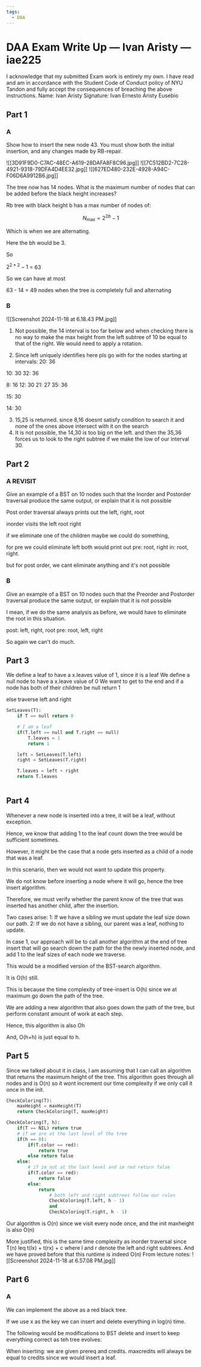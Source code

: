 ```yaml
---
tags:
  - DAA
---
```

# DAA Exam Write Up — Ivan Aristy — iae225
I acknowledge that my submitted Exam work is entirely my own. I have read and am in accordance with the Student Code of Conduct policy of NYU Tandon and fully accept the consequences of breaching the above instructions. 
Name: Ivan Aristy
Signature: Ivan Ernesto Aristy Eusebio


## Part 1
### A
Show how to insert the new node 43. 
You must show both the initial insertion, and any changes made by RB-repair. 

![[3D91F9D0-C7AC-48EC-A619-28DAFA8F8C96.jpg]]
![[7C512BD2-7C28-4921-9318-79DFA4D4EE32.jpg]]
![[627ED480-232E-4928-A94C-F06D6A9912B6.jpg]]

The tree now has 14 nodes. What is the maximum number of nodes that can be added before the black height increases?

Rb tree with black height b has a max number of nodes of:

 $$N_{\text{max}} = 2^{2b} - 1$$

Which is when we are alternating.

Here the bh would be 3.

So

$2^{2*2}-1$ = 63

So we can have at most

63 - 14 = 49 nodes when the tree is completely full and alternating

### B

![[Screenshot 2024-11-18 at 6.18.43 PM.jpg]]

1. Not possible, the 14 interval is too far below and when checking there is no way to make the max height from the left subtree of 10 be equal to that of the right. We would need to apply a rotation.

2. Since left uniquely identifies here pls go with for the nodes starting at intervals:
20: 36

10: 30
32: 36

8: 16
12: 30
21: 27
35: 36

15: 30

14: 30

3. 15,25 is returned. since 8,16 doesnt satisfy condition to search it and none of the ones above intersect with it on the search
4. It is not possible, the 14,30 is too big on the left. and then the 35,36 forces us to look to the right subtree if we make the low of our interval 30.

## Part 2

### A REVISIT

Give an example of a BST on 10 nodes such that the Inorder and Postorder traversal produce the same output, or explain that it is not possible

Post order traversal always prints out the left, right, root 

inorder visits the left root right

if we eliminate one of the children maybe we could do something, 

for pre we could eliminate left
both would print out
pre: root, right
in: root, right.

but for post order, we cant eliminate anything and it's not possible
### B
Give an example of a BST on 10 nodes such that the Preorder and Postorder traversal produce the same output, or explain that it is not possible

I mean, if we do the same analysis as before, we would have to eliminate the root in this situation.

post: left, right, root
pre: root, left, right

So again we can't do much.

## Part 3

We define a leaf to have a x.leaves value of 1, since it is a leaf
We define a null node to have a  x.leave value of 0
We want to get to the end and if a node has both of their children be null return 1

else traverse left and right

```python
SetLeaves(T):
	if T == null return 0

	# I am a leaf
	if(T.left == null and T.right == null)
		T.leaves = 1
		return 1

	left = SetLeaves(T.left)
	right = SetLeaves(T.right)

	T.leaves = left + right
	return T.leaves
	
```

## Part 4

Whenever a new node is inserted into a tree, it will be a leaf, without exception.

Hence, we know that adding 1 to the leaf count down the tree would be sufficient sometimes.

However, it might be the case that a node gets inserted as a child of a  node that was a leaf. 

In this scenario, then we would not want to update this property.

We do not know before inserting a node where it will go, hence the tree insert algorithm.

Therefore, we must verify whether the parent know of the tree that was inserted has another child, after the insertion.

Two cases arise:
1: If we have a sibling we must update the leaf size down our path.
2: If we do not have a sibling, our parent was a leaf, nothing to update.

In case 1, our approach will be to call another algorithm at the end of tree insert that will go search down the path for the the newly inserted node, and add 1 to the leaf sizes of each node we traverse.

This would be a modified version of the BST-search algorithm.

It is O(h) still.

This is because the time complexity of tree-insert is O(h) since we at maximum go down the path of the tree.

We are adding a new algorithm that also goes down the path of the tree, but perform constant amount of work at each step. 

Hence, this algorithm is also Oh

And, O(h+h) is just equal to h.

## Part 5

Since we talked about it in class, I am assuming that I can call an algorithm that returns the maximum height of the tree. This algorithm goes through all nodes and is O(n) so it wont increment our time complexity if we only call it once in the init.

```python
CheckColoring(T):
	maxHeight = maxHeight(T)
	return CheckColoring(T, maxHeight)

CheckColoring(T, h):
	if(T == NIL) return true
	# if we are at the last level of the tree
	if(h == 0):
		if(T.color == red):
			return true
		else return false
	else:
		# if im not at the last level and im red return false
		if(T.color == red):
			return false
		else:
			return
				# both left and right subtrees follow our rules
				CheckColoring(T.left, h - 1)
				and
				CheckColoring(T.right, h - 1)
```

Our algorithm is O(n) since we visit every node once, and the init maxheight is also O(n)

More justified, this is the same time complexity as inorder traversal since
T(n) leq t(lx) + t(rx) + c where l and r denote the left and right subtrees. And we have proved before that this runtime is indeed O(n)
From lecture notes:
![[Screenshot 2024-11-18 at 6.57.08 PM.jpg]]

## Part 6

### A

We can implement the above as a red black tree.

If we use x as the key we can insert and delete everything in log(n) time. 

The following would be modifications to BST delete and insert to keep everything correct as teh tree evolves:

When inserting:
we are given prereq and credits.
maxcredits will always be equal to credits since we would insert a leaf.
